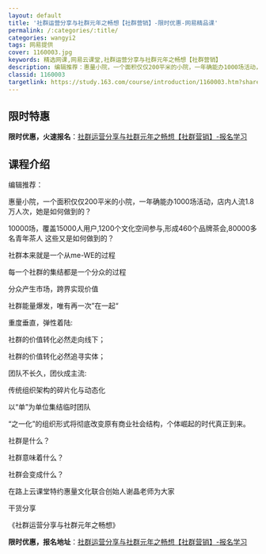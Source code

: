 ```yaml
---
layout: default
title: '社群运营分享与社群元年之畅想【社群营销】-限时优惠-网易精品课'
permalink: /:categories/:title/
categories: wangyi2
tags: 网易提供
cover: 1160003.jpg
keywords: 精选网课,网易云课堂,社群运营分享与社群元年之畅想【社群营销】
description: 编辑推荐：惠量小院，一个面积仅仅200平米的小院，一年确能办1000场活动，店内人流1.8万人次，她是如何做到的？100
classid: 1160003
targetlink: https://study.163.com/course/introduction/1160003.htm?share=1&shareId=1025206652&utm_campaign=share&utm_medium=iphoneShare&utm_source=&utm_u=1025206652
---
```


## 限时特惠

**限时优惠，火速报名**：[社群运营分享与社群元年之畅想【社群营销】-报名学习](https://study.163.com/course/introduction/1160003.htm?share=1&shareId=1025206652&utm_campaign=share&utm_medium=iphoneShare&utm_source=&utm_u=1025206652)

## 课程介绍

编辑推荐：

惠量小院，一个面积仅仅200平米的小院，一年确能办1000场活动，店内人流1.8万人次，她是如何做到的？

10000场，覆盖15000人用户,1200个文化空间参与,形成460个品牌茶会,80000多名青年茶人 这些又是如何做到的？

社群本来就是一个从me-WE的过程

每一个社群的集结都是一个分众的过程

分众产生市场，跨界实现价值

社群能量爆发，唯有再一次”在一起“

重度垂直，弹性着陆:

社群的价值转化必然走向线下；

社群的价值转化必然追寻实体；

团队不长久，团伙成主流:

传统组织架构的碎片化与动态化

以“单”为单位集结临时团队

“之一化”的组织形式将彻底改变原有商业社会结构，个体崛起的时代真正到来。

社群是什么？

社群意味着什么？

社群会变成什么？

在路上云课堂特约惠量文化联合创始人谢晶老师为大家

干货分享

《社群运营分享与社群元年之畅想》

**限时优惠，报名地址**：[社群运营分享与社群元年之畅想【社群营销】-报名学习](https://study.163.com/course/introduction/1160003.htm?share=1&shareId=1025206652&utm_campaign=share&utm_medium=iphoneShare&utm_source=&utm_u=1025206652)

